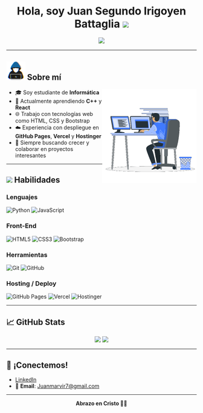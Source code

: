 
<h1 align="center"><b>Hola, soy Juan Segundo Irigoyen Battaglia</b> <img src="https://media.giphy.com/media/hvRJCLFzcasrR4ia7z/giphy.gif" width="35"></h1>

<p align="center">
  <a href="https://github.com/DenverCoder1/readme-typing-svg">
    <img src="https://readme-typing-svg.herokuapp.com?font=Time+New+Roman&color=cyan&size=25&center=true&vCenter=true&width=600&height=100&lines=Bienvenido+a+mi+perfil+de+GitHub!;Estudiante+de+Informática;Apasionado+por+la+tecnología+y+el+aprendizaje;Amando+el+proceso+de+crear+con+codigo+💻" />
  </a>
</p>

---

## <img src="https://github.com/0xAbdulKhalid/0xAbdulKhalid/raw/main/assets/mdImages/about_me.gif" width="50px"> Sobre mí

<picture><img align="right" src="https://github.com/0xAbdulKhalid/0xAbdulKhalid/raw/main/assets/mdImages/Right_Side.gif" width="250px"></picture>

- 🎓 Soy estudiante de **Informática**
- 🚀 Actualmente aprendiendo **C++** y **React**
- 🌐 Trabajo con tecnologías web como HTML, CSS y Bootstrap
- ☁️ Experiencia con despliegue en **GitHub Pages**, **Vercel** y **Hostinger**
- 📌 Siempre buscando crecer y colaborar en proyectos interesantes

---

## <img src="https://media2.giphy.com/media/QssGEmpkyEOhBCb7e1/giphy.gif" width="25"> Habilidades

### Lenguajes

![Python](https://img.shields.io/badge/Python-%2314354C.svg?style=for-the-badge&logo=python&logoColor=white)
![JavaScript](https://img.shields.io/badge/JavaScript-%23F7DF1E.svg?style=for-the-badge&logo=javascript&logoColor=black)

### Front-End

![HTML5](https://img.shields.io/badge/HTML5-%23E34F26.svg?style=for-the-badge&logo=html5&logoColor=white)
![CSS3](https://img.shields.io/badge/CSS3-%231572B6.svg?style=for-the-badge&logo=css3&logoColor=white)
![Bootstrap](https://img.shields.io/badge/Bootstrap-%23563D7C.svg?style=for-the-badge&logo=bootstrap&logoColor=white)

### Herramientas

![Git](https://img.shields.io/badge/Git-%23F05033.svg?style=for-the-badge&logo=git&logoColor=white)
![GitHub](https://img.shields.io/badge/GitHub-%23121011.svg?style=for-the-badge&logo=github&logoColor=white)

### Hosting / Deploy

![GitHub Pages](https://img.shields.io/badge/GitHub%20Pages-%23327FC7.svg?style=for-the-badge&logo=github&logoColor=white)
![Vercel](https://img.shields.io/badge/Vercel-%23000000.svg?style=for-the-badge&logo=vercel&logoColor=white)
![Hostinger](https://img.shields.io/badge/Hostinger-%234285F4.svg?style=for-the-badge&logo=hostinger&logoColor=white)

---

## 📈 GitHub Stats

<div align="center">
  <img src="https://github-readme-stats.vercel.app/api?username=JuanSegundoIrigoyenBattaglia&show_icons=true&theme=radical&count_private=true" width="450" />
  <img src="https://github-readme-stats.vercel.app/api/top-langs/?username=JuanSegundoIrigoyenBattaglia&layout=compact&theme=radical" width="375" />
</div>

---

## 🤝 ¡Conectemos!

- [LinkedIn](https://www.linkedin.com/in/juansegundoirigoyenbattaglia)
- 📧 **Email**: Juanmarvir7@gmail.com

---

<div align="center">
  <b>Abrazo en Cristo 🙏✨</b>
</div>

